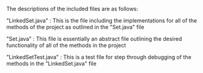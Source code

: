 
The descriptions of the included files are as follows:

"LinkedSet.java" : This is the file including the implementations for all of the methods of the project as outlined in the "Set.java" file

"Set.java" : This file is essentially an abstract file outlining the desired functionality of all of the methods in the project

"LinkedSetTest.java" : This is a test file for step through debugging of the methods in the "LinkedSet.java" file
